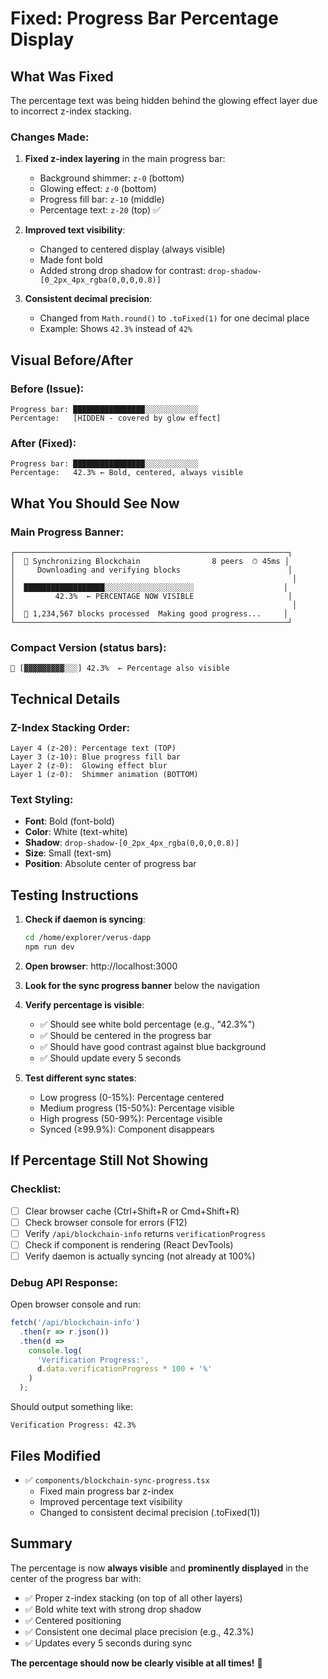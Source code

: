 # Fixed: Progress Bar Percentage Display

## What Was Fixed

The percentage text was being hidden behind the glowing effect layer due to incorrect z-index stacking.

### Changes Made:

1. **Fixed z-index layering** in the main progress bar:
   - Background shimmer: `z-0` (bottom)
   - Glowing effect: `z-0` (bottom)
   - Progress fill bar: `z-10` (middle)
   - Percentage text: `z-20` (top) ✅

2. **Improved text visibility**:
   - Changed to centered display (always visible)
   - Made font bold
   - Added strong drop shadow for contrast: `drop-shadow-[0_2px_4px_rgba(0,0,0,0.8)]`

3. **Consistent decimal precision**:
   - Changed from `Math.round()` to `.toFixed(1)` for one decimal place
   - Example: Shows `42.3%` instead of `42%`

## Visual Before/After

### Before (Issue):

```
Progress bar: ████████████████░░░░░░░░░░░░
Percentage:   [HIDDEN - covered by glow effect]
```

### After (Fixed):

```
Progress bar: ████████████████░░░░░░░░░░░░
Percentage:   42.3% ← Bold, centered, always visible
```

## What You Should See Now

### Main Progress Banner:

```
┌─────────────────────────────────────────────────────────────┐
│  🔄 Synchronizing Blockchain                8 peers  ⏱ 45ms │
│     Downloading and verifying blocks                        │
│                                                              │
│  ██████████████████░░░░░░░░░░░░░░░░░░░░                    │
│         42.3%  ← PERCENTAGE NOW VISIBLE                     │
│                                                              │
│  💾 1,234,567 blocks processed  Making good progress...     │
└─────────────────────────────────────────────────────────────┘
```

### Compact Version (status bars):

```
🔄 [▓▓▓▓▓▓▓▓▓░░░] 42.3%  ← Percentage also visible
```

## Technical Details

### Z-Index Stacking Order:

```
Layer 4 (z-20): Percentage text (TOP)
Layer 3 (z-10): Blue progress fill bar
Layer 2 (z-0):  Glowing effect blur
Layer 1 (z-0):  Shimmer animation (BOTTOM)
```

### Text Styling:

- **Font**: Bold (font-bold)
- **Color**: White (text-white)
- **Shadow**: `drop-shadow-[0_2px_4px_rgba(0,0,0,0.8)]`
- **Size**: Small (text-sm)
- **Position**: Absolute center of progress bar

## Testing Instructions

1. **Check if daemon is syncing**:

   ```bash
   cd /home/explorer/verus-dapp
   npm run dev
   ```

2. **Open browser**: http://localhost:3000

3. **Look for the sync progress banner** below the navigation

4. **Verify percentage is visible**:
   - ✅ Should see white bold percentage (e.g., "42.3%")
   - ✅ Should be centered in the progress bar
   - ✅ Should have good contrast against blue background
   - ✅ Should update every 5 seconds

5. **Test different sync states**:
   - Low progress (0-15%): Percentage centered
   - Medium progress (15-50%): Percentage visible
   - High progress (50-99%): Percentage visible
   - Synced (≥99.9%): Component disappears

## If Percentage Still Not Showing

### Checklist:

- [ ] Clear browser cache (Ctrl+Shift+R or Cmd+Shift+R)
- [ ] Check browser console for errors (F12)
- [ ] Verify `/api/blockchain-info` returns `verificationProgress`
- [ ] Check if component is rendering (React DevTools)
- [ ] Verify daemon is actually syncing (not already at 100%)

### Debug API Response:

Open browser console and run:

```javascript
fetch('/api/blockchain-info')
  .then(r => r.json())
  .then(d =>
    console.log(
      'Verification Progress:',
      d.data.verificationProgress * 100 + '%'
    )
  );
```

Should output something like:

```
Verification Progress: 42.3%
```

## Files Modified

- ✅ `components/blockchain-sync-progress.tsx`
  - Fixed main progress bar z-index
  - Improved percentage text visibility
  - Changed to consistent decimal precision (.toFixed(1))

## Summary

The percentage is now **always visible** and **prominently displayed** in the center of the progress bar with:

- ✅ Proper z-index stacking (on top of all other layers)
- ✅ Bold white text with strong drop shadow
- ✅ Centered positioning
- ✅ Consistent one decimal place precision (e.g., 42.3%)
- ✅ Updates every 5 seconds during sync

**The percentage should now be clearly visible at all times!** 🎉
